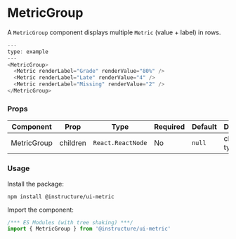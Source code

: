 # MetricGroup


A `MetricGroup` component displays multiple `Metric` (value + label) in rows.

```javascript
---
type: example
---
<MetricGroup>
  <Metric renderLabel="Grade" renderValue="80%" />
  <Metric renderLabel="Late" renderValue="4" />
  <Metric renderLabel="Missing" renderValue="2" />
</MetricGroup>
```


### Props

| Component | Prop | Type | Required | Default | Description |
|-----------|------|------|----------|---------|-------------|
| MetricGroup | children | `React.ReactNode` | No | `null` | children of type `Metric` |

### Usage

Install the package:

```shell
npm install @instructure/ui-metric
```

Import the component:

```javascript
/*** ES Modules (with tree shaking) ***/
import { MetricGroup } from '@instructure/ui-metric'
```

